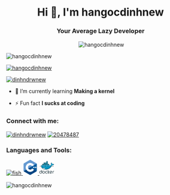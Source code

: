<h1 align="center">Hi 👋, I'm hangocdinhnew</h1>
<h3 align="center">Your Average Lazy Developer</h3>

<p align="center">&nbsp;<img align="center" src="https://github-readme-stats.vercel.app/api?username=hangocdinhnew&show_icons=true&locale=en" alt="hangocdinhnew" /></p>

<p align="left"> <img src="https://komarev.com/ghpvc/?username=hangocdinhnew&label=Profile%20views&color=0e75b6&style=flat" alt="hangocdinhnew" /> </p>

<p align="left"> <a href="https://github.com/ryo-ma/github-profile-trophy"><img src="https://github-profile-trophy.vercel.app/?username=hangocdinhnew" alt="hangocdinhnew" /></a> </p>

<p align="left"> <a href="https://twitter.com/dinhndrwnew" target="blank"><img src="https://img.shields.io/twitter/follow/dinhndrwnew?logo=twitter&style=for-the-badge" alt="dinhndrwnew" /></a> </p>

- 🌱 I’m currently learning **Making a kernel**

- ⚡ Fun fact **I sucks at coding**

<h3 align="left">Connect with me:</h3>
<p align="left">
<a href="https://twitter.com/dinhndrwnew" target="blank"><img align="center" src="https://raw.githubusercontent.com/rahuldkjain/github-profile-readme-generator/master/src/images/icons/Social/twitter.svg" alt="dinhndrwnew" height="30" width="40" /></a>
<a href="https://stackoverflow.com/users/20478487" target="blank"><img align="center" src="https://raw.githubusercontent.com/rahuldkjain/github-profile-readme-generator/master/src/images/icons/Social/stack-overflow.svg" alt="20478487" height="30" width="40" /></a>
</p>

<h3 align="left">Languages and Tools:</h3>
<p align="left"> <a href="https://fishshell.com/" target="_blank" rel="noreferrer"> <img src="https://fishshell.com/assets/img/Terminal_Logo_LCD_Small.png" alt="fish" width="40" height="40"/> </a> <a href="https://www.w3schools.com/cpp/" target="_blank" rel="noreferrer"> <img src="https://raw.githubusercontent.com/devicons/devicon/master/icons/cplusplus/cplusplus-original.svg" alt="cplusplus" width="40" height="40"/> </a> <a href="https://www.docker.com/" target="_blank" rel="noreferrer"> <img src="https://raw.githubusercontent.com/devicons/devicon/master/icons/docker/docker-original-wordmark.svg" alt="docker" width="40" height="40"/> </a> </p>

<p><img align="center" src="https://github-readme-streak-stats.herokuapp.com/?user=hangocdinhnew&" alt="hangocdinhnew" /></p>

